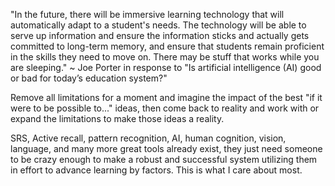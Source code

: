 "In the future, there will be immersive learning technology that will automatically adapt to a student's needs. The technology will be able to serve up information and ensure the information sticks and actually gets committed to long-term memory, and ensure that students remain proficient in the skills they need to move on. There may be stuff that works while you are sleeping." ~ Joe Porter in response to "Is artificial intelligence (AI) good or bad for today’s education system?"

Remove all limitations for a moment and imagine the impact of the best "if it were to be possible to..." ideas, then come back to reality and work with or expand the limitations to make those ideas a reality. 

SRS, Active recall, pattern recognition, AI, human cognition, vision, language, and many more great tools already exist, they just need someone to be crazy enough to make a robust and successful system utilizing them in effort to advance learning by factors. This is what I care about most.
